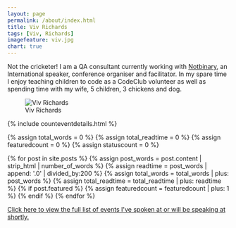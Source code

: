 ```yaml
---
layout: page
permalink: /about/index.html
title: Viv Richards
tags: [Viv, Richards]
imagefeature: viv.jpg
chart: true
---
```

Not the cricketer! I am a QA consultant currently working with <a href="https://notbinary.co.uk/" target="_blank">Notbinary</a>, an International speaker, conference organiser and facilitator. In my spare time I enjoy teaching children to code as a CodeClub volunteer as well as spending time with my wife, 5 children, 3 chickens and dog.

<figure>
  <img src="{{ site.url }}/images/viv.jpg" alt="Viv Richards">
  <figcaption>Viv Richards</figcaption>
</figure>

{% include counteventdetails.html %} 

{% assign total_words = 0 %}
{% assign total_readtime = 0 %}
{% assign featuredcount = 0 %}
{% assign statuscount = 0 %}

{% for post in site.posts %}
    {% assign post_words = post.content | strip_html | number_of_words %}
    {% assign readtime = post_words | append: '.0' | divided_by:200 %}
    {% assign total_words = total_words | plus: post_words %}
    {% assign total_readtime = total_readtime | plus: readtime %}
    {% if post.featured %}
    {% assign featuredcount = featuredcount | plus: 1 %}
    {% endif %}
{% endfor %}

<a href="{{ site.url }}/events">Click here to view the full list of events I've spoken at or will be speaking at shortly.</a>